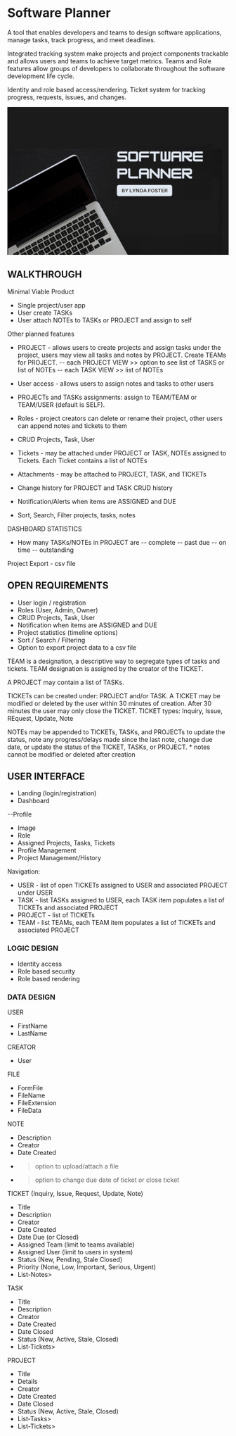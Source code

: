 # Software Planner

A tool that enables developers and teams to design software applications, manage tasks, track progress, and meet deadlines. 

Integrated tracking system make projects and project components trackable and allows users and teams to achieve target metrics. Teams and Role features allow groups of developers to collaborate throughout the software development life cycle.

Identity and role based access/rendering. Ticket system for tracking progress, requests, issues, and changes.

![My App](./app.png)

## WALKTHROUGH

Minimal Viable Product
- Single project/user app
- User create TASKs
- User attach NOTEs to TASKs or PROJECT and assign to self

Other planned features
- PROJECT - allows users to create projects and assign tasks under the project, users may view all tasks and notes by PROJECT. Create TEAMs for PROJECT. 
	-- each PROJECT VIEW >> option to see list of TASKS or list of NOTEs
	-- each TASK VIEW >> list of NOTEs

- User access - allows users to assign notes and tasks to other users
- PROJECTs and TASKs assignments: assign to TEAM/TEAM or TEAM/USER (default is SELF). 
- Roles - project creators can delete or rename their project, other users can append notes and tickets to them
- CRUD Projects, Task, User
- Tickets - may be attached under PROJECT or TASK, NOTEs assigned to Tickets. Each Ticket contains a list of NOTEs
- Attachments - may be attached to PROJECT, TASK, and TICKETs
- Change history for PROJECT and TASK CRUD history
- Notification/Alerts when items are ASSIGNED and DUE
- Sort, Search, Filter projects, tasks, notes

DASHBOARD STATISTICS
- How many TASKs/NOTEs in PROJECT are
	-- complete 
	-- past due
	-- on time
	-- outstanding

Project Export - csv file

## OPEN REQUIREMENTS

- User login / registration
- Roles (User, Admin, Owner)
- CRUD Projects, Task, User
- Notification when items are ASSIGNED and DUE
- Project statistics (timeline options)
- Sort / Search / Filtering
- Option to export project data to a csv file

TEAM is a designation, a descriptive way to segregate types of tasks and tickets. TEAM designation is assigned by the creator of the TICKET. 

A PROJECT may contain a list of TASKs. 

TICKETs can be created under: PROJECT and/or TASK.
	A TICKET may be modified or deleted by the user within 30 minutes of creation. After 30 minutes the user may only close the TICKET.
	TICKET types: Inquiry, Issue, REquest, Update, Note

NOTEs may be appended to TICKETs, TASKs, and PROJECTs to update the status, note any progress/delays made since the last note, change due date, or update the status of the TICKET, TASKs, or PROJECT. 
	* notes cannot be modified or deleted after creation

## USER INTERFACE

- Landing (login/registration)
- Dashboard

--Profile
- Image
- Role
- Assigned Projects, Tasks, Tickets
- Profile Management
- Project Management/History

Navigation:
- USER - list of open TICKETs assigned to USER and associated PROJECT under USER
- TASK - list TASKs assigned to USER, each TASK item populates a list of TICKETs and associated PROJECT
- PROJECT - list of TICKETs
- TEAM - list TEAMs, each TEAM item populates a list of TICKETs and associated PROJECT

### LOGIC DESIGN

- Identity access
- Role based security
- Role based rendering

### DATA DESIGN

USER
- FirstName
- LastName

CREATOR
- User

FILE
- FormFile
- FileName
- FileExtension
- FileData

NOTE
- Description
- Creator
- Date Created
- > option to upload/attach a file
- > option to change due date of ticket or close ticket

TICKET (Inquiry, Issue, Request, Update, Note)
- Title
- Description
- Creator
- Date Created
- Date Due (or Closed)
- Assigned Team (limit to teams available)
- Assigned User (limit to users in system)
- Status (New, Pending, Stale Closed)
- Priority (None, Low, Important, Serious, Urgent)
- List-Notes>

TASK
- Title
- Description
- Creator
- Date Created
- Date Closed
- Status (New, Active, Stale, Closed)
- List-Tickets>

PROJECT
- Title
- Details
- Creator
- Date Created
- Date Closed
- Status (New, Active, Stale, Closed)
- List-Tasks>
- List-Tickets>
